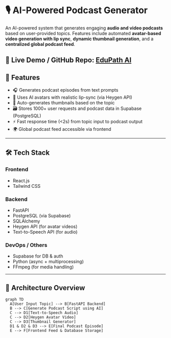 # 🎙️ AI-Powered Podcast Generator

An AI-powered system that generates engaging **audio and video podcasts** based on user-provided topics. Features include automated **avatar-based video generation with lip sync**, **dynamic thumbnail generation**, and a **centralized global podcast feed**.

🔗 **Live Demo / GitHub Repo**: [EduPath AI](https://voicecast-ai.netlify.app/)
---

## 🚀 Features

- 🎧 Generates podcast episodes from text prompts
- 🧠 Uses AI avatars with realistic lip-sync (via Heygen API)
- 📸 Auto-generates thumbnails based on the topic
- 🗃️ Stores 1000+ user requests and podcast data in Supabase (PostgreSQL)
- ⚡ Fast response time (<2s) from topic input to podcast output
- 🌍 Global podcast feed accessible via frontend

---

## 🛠️ Tech Stack

### Frontend
- React.js
- Tailwind CSS

### Backend
- FastAPI
- PostgreSQL (via Supabase)
- SQLAlchemy
- Heygen API (for avatar videos)
- Text-to-Speech API (for audio)

### DevOps / Others
- Supabase for DB & auth
- Python (async + multiprocessing)
- FFmpeg (for media handling)

---

## 🧩 Architecture Overview

```mermaid
graph TD
  A[User Input Topic] --> B[FastAPI Backend]
  B --> C[Generate Podcast Script using AI]
  C --> D1[Text-to-Speech Audio]
  C --> D2[Heygen Avatar Video]
  C --> D3[Thumbnail Generator]
  D1 & D2 & D3 --> E[Final Podcast Episode]
  E --> F[Frontend Feed & Database Storage]